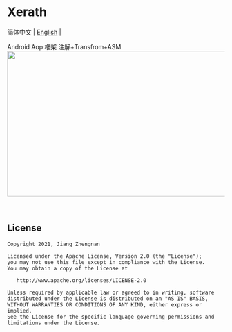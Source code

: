 # Xerath
简体中文 | [English](./README.md) |<br />

Android Aop 框架
注解+Transfrom+ASM
<img src="https://github.com/jiangzhengnan/Xerath/blob/master/app/src/main/res/raw/ic_bg.png" width="567" height="336"/>

</br>

## License

    Copyright 2021, Jiang Zhengnan

    Licensed under the Apache License, Version 2.0 (the "License");
    you may not use this file except in compliance with the License.
    You may obtain a copy of the License at

       http://www.apache.org/licenses/LICENSE-2.0

    Unless required by applicable law or agreed to in writing, software
    distributed under the License is distributed on an "AS IS" BASIS,
    WITHOUT WARRANTIES OR CONDITIONS OF ANY KIND, either express or implied.
    See the License for the specific language governing permissions and
    limitations under the License.


